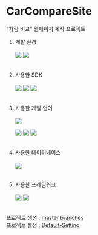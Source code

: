 # CarCompareSite
"차량 비교" 웹페이지 제작 프로젝트

1. 개발 환경<br><br>
   <img src="https://img.shields.io/badge/MacOS-000000?style=plastic&logo=apple&logoColor=white" />
   <img src="https://img.shields.io/badge/Windows-0078D6?style=plastic&logo=windows&logoColor=white" /><br><br>

2. 사용한 SDK<br><br>
   <img src="https://img.shields.io/badge/IntelliJ IDEA-000000?style=plastic&logo=intellijidea&logoColor=white"/>
   <img src="https://img.shields.io/badge/Eclipse IDE-2C2255?style=plastic&logo=eclipseide&logoColor=white"/>
   <img src="https://img.shields.io/badge/Visual Studio Code-007ACC?style=plastic&logo=visualstudiocode&logoColor=white"/><br><br>
   <!-- <img src="https://img.shields.io/badge/아이콘내용-바탕색?style=flat&logo=로고이름&logoColor=white"/> -->

4. 사용한 개발 언어<br><br>
   <img src="https://img.shields.io/badge/JAVA-007396?style=plastic&logo=coffeescript&logoColor=white">
   <!-- 현재 Oracle측 변호사로부터 메일 회신 후 제거됨 https://github.com/simple-icons/simple-icons/issues/7374 -->
   <img src="https://img.shields.io/badge/JavaScript-F7DF1E?style=plastic&logo=javascript&logoColor=white"/>
   <img src="https://img.shields.io/badge/HTML5-E34F26?style=plastic&logo=HTML5&logoColor=white" />
   <img src="https://img.shields.io/badge/CSS3-1572B6?style=plastic&logo=CSS3&logoColor=white" /><br><br>

5. 사용한 데이터베이스<br><br>
   <img src="https://img.shields.io/badge/MySQL-4479A1?style=plastic&logo=mysql&logoColor=white" /><br><br>

6. 사용한 프레임워크<br><br>
   <img src="https://img.shields.io/badge/Spring-6DB33F?style=plastic&logo=spring&logoColor=white">
   <img src="https://img.shields.io/badge/Hibernate-59666C?style=plastic&logo=hibernate&logoColor=white"><br><br>

프로젝트 생성 : [master branches](https://github.com/Irwin-Kr/CarCompareSite)<br>
프로젝트 설정 : [Default-Setting](https://github.com/Irwin-Kr/CarCompareSite/tree/Default-Setting)<br>
